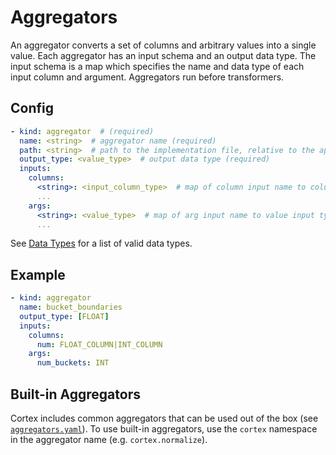 # Aggregators

An aggregator converts a set of columns and arbitrary values into a single value. Each aggregator has an input schema and an output data type. The input schema is a map which specifies the name and data type of each input column and argument. Aggregators run before transformers.

## Config

```yaml
- kind: aggregator  # (required)
  name: <string>  # aggregator name (required)
  path: <string>  # path to the implementation file, relative to the application root (default: implementations/aggregators/<name>.py)
  output_type: <value_type>  # output data type (required)
  inputs:
    columns:
      <string>: <input_column_type>  # map of column input name to column input type(s) (required)
      ...
    args:
      <string>: <value_type>  # map of arg input name to value input type(s) (optional)
      ...
```

See [Data Types](data-types.md) for a list of valid data types.

## Example

```yaml
- kind: aggregator
  name: bucket_boundaries
  output_type: [FLOAT]
  inputs:
    columns:
      num: FLOAT_COLUMN|INT_COLUMN
    args:
      num_buckets: INT
```

## Built-in Aggregators

Cortex includes common aggregators that can be used out of the box (see <!-- CORTEX_VERSION_MINOR -->[`aggregators.yaml`](https://github.com/cortexlabs/cortex/blob/master/pkg/aggregators/aggregators.yaml)). To use built-in aggregators, use the `cortex` namespace in the aggregator name (e.g. `cortex.normalize`).
